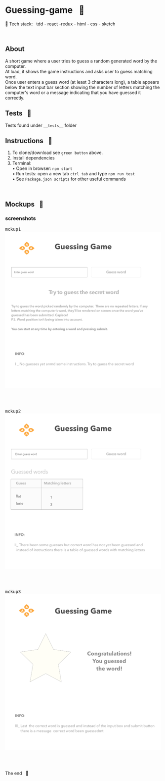 # Guessing-game &nbsp; :name_badge:

:baggage_claim: Tech stack:  &nbsp; tdd - react -redux - html - css - sketch

<br/>

## About

A short game where a user tries to guess a random generated word
by the computer.  
At load, it shows the game instructions and asks user to guess matching word.  
Once user enters a guess word (at least 3 characters long), a table appears
below the text input bar section showing the number of letters matching
the computer's word or a message indicating that you have guessed it correctly.

## Tests   &nbsp; :traffic_light:


Tests found under `__tests__` folder

## Instructions &nbsp; :pill:


1. To clone/download see `green button` above.
2. Install dependencies
3. Terminal:  
   • Open in browser: `npm start`  
   • Run tests: open a new tab `ctrl tab` and type `npm run test`  
   • See `Package.json scripts` for other useful commands

<br />

## Mockups &nbsp; :triangular_ruler:


### screenshots 

<kbd>mckup1</kbd>
<br />
<img src="screenshots/mck1.png">

<br /><br />

<kbd>mckup2</kbd>
<img src="screenshots/mck2.png">

<br /><br />

<kbd>mckup3</kbd>
<img src="screenshots/mck3.png">






<br /><br />

The end &nbsp; :100:
